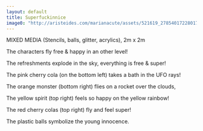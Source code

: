 ```yaml
---
layout: default
title: Superfuckinnice
image0: "http://aristeides.com/marianacute/assets/521619_278540172280171_1912036239_n.jpeg"
---
```


MIXED MEDIA (Stencils, balls, glitter, acrylics), 2m x 2m

The characters fly free & happy in an other level!

The refreshments explode in the sky, everything is free & super!

The pink cherry cola (on the bottom left) takes a bath in the UFO rays!

The orange monster (bottom right) flies on a rocket over the clouds,

The yellow spirit (top right) feels so happy on the yellow rainbow!

The red cherry colas (top right) fly and feel super!

The plastic balls symbolize the young innocence.